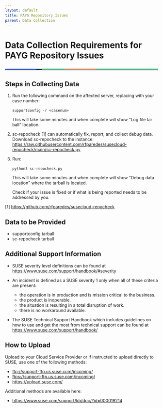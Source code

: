 ```yaml
---
layout: default
title: PAYG Repository Issues
parent: Data Collection
---
```


# Data Collection Requirements for PAYG Repository Issues

<img width="997" src="https://raw.githubusercontent.com/suse/premium-support/main/assets/images/lines.png">

## Steps in Collecting Data

1. Run the following command on the affected server, replacing <casenum> with your case number:

   `supportconfig -r <casenum>`

   This will take some minutes and when complete will show “Log file tar ball” location.  

2. sc-repocheck [1] can automatically fix, report, and collect debug data.  Download sc-repocheck to the instance:
   <https://raw.githubusercontent.com/rfparedes/susecloud-repocheck/main/sc-repocheck.py>

3. Run:

   `python3 sc-repocheck.py`

   This will take some minutes and when complete will show "Debug data location" where the tarball is located.

   Check if your issue is fixed or if what is being reported needs to be addressed by you.

[1] <https://github.com/rfparedes/susecloud-repocheck>

## Data to be Provided

- supportconfig tarball
- sc-repocheck tarball

## Additional Support Information

- SUSE severity level definitions can be found at <https://www.suse.com/support/handbook/#severity>
- An incident is defined as a SUSE severity 1 only when all of these criteria are present:
  - the operation is in production and is mission critical to the business.
  - the product is inoperable.
  - the situation is resulting in a total disruption of work.
  - there is no workaround available.

- The SUSE Technical Support Handbook which includes guidelines on how to use and get the most from technical support can be found at <https://www.suse.com/support/handbook/>

## How to Upload

Upload to your Cloud Service Provider or if instructed to upload directly to SUSE, use one of the following methods:

- <ftp://support-ftp.us.suse.com/incoming/>
- <ftps://support-ftp.us.suse.com/incoming/>
- <https://upload.suse.com/>
  
Additional methods are available here:

- <https://www.suse.com/support/kb/doc/?id=000019214>

